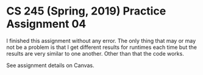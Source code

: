 # CS 245 (Spring, 2019) Practice Assignment 04

I finished this assignment without any error. The only thing that may or may not be a problem is that I get different results for runtimes
each time but the results are very similar to one another. Other than that the code works.

See assignment details on Canvas.
